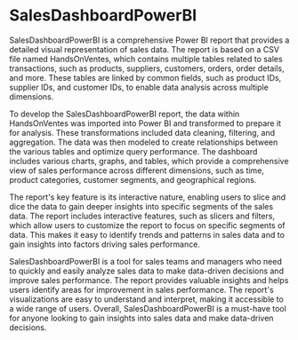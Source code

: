 # SalesDashboardPowerBI


SalesDashboardPowerBI is a comprehensive  Power BI report that provides a detailed visual representation of sales data. The report is based on a CSV file named HandsOnVentes, which contains multiple tables related to sales transactions, such as products, suppliers, customers, orders, order details, and more. These tables are linked by common fields, such as product IDs, supplier IDs, and customer IDs, to enable data analysis across multiple dimensions.

To develop the SalesDashboardPowerBI report, the data within HandsOnVentes was imported into Power BI and transformed to prepare it for analysis. These transformations included data cleaning, filtering, and aggregation. The data was then modeled to create relationships between the various tables and optimize query performance. The dashboard includes various charts, graphs, and tables, which provide a comprehensive view of sales performance across different dimensions, such as time, product categories, customer segments, and geographical regions.

The report's key feature is its interactive nature, enabling users to slice and dice the data to gain deeper insights into specific segments of the sales data. The report includes interactive features, such as slicers and filters, which allow users to customize the report to focus on specific segments of data. This makes it easy to identify trends and patterns in sales data and to gain insights into factors driving sales performance.

SalesDashboardPowerBI is a  tool for sales teams and managers who need to quickly and easily analyze sales data to make data-driven decisions and improve sales performance. The report provides valuable insights and helps users identify areas for improvement in sales performance. The report's visualizations are easy to understand and interpret, making it accessible to a wide range of users. Overall, SalesDashboardPowerBI is a must-have tool for anyone looking to gain insights into sales data and make data-driven decisions.
